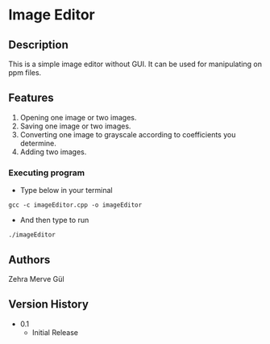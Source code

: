 # Image Editor


## Description

This is a simple image editor without GUI. It can be used for manipulating on ppm files. 

## Features

1) Opening one image or two images.
2) Saving one image or two images.
3) Converting one image to grayscale according to coefficients you determine.
4) Adding two images.


### Executing program

* Type below in your terminal
```
gcc -c imageEditor.cpp -o imageEditor
```
* And then type to run
```
./imageEditor
```


## Authors

Zehra Merve Gül


## Version History

* 0.1
    * Initial Release
